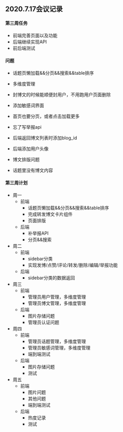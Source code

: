 ## 2020.7.17会议记录



#### 第三周任务

- 前端完善页面以及功能
- 后端继续实现API
- 前后端测试



#### 问题

- 话题页懒加载&&分页&&搜索&&table排序
- 多维度管理
- 封博文的时候能顺便封用户，不用跑用户页面删除
- 添加敏感词界面
- 首页也要分页，或者点击加载更多
- 忘了写举报api



- 后端返回博文列表时添加blog_id
- 后端添加用户头像
- 博文排版问题
- 话题里没有博文内容



#### 第三周计划

- 周一
  - 前端	
    - 话题页懒加载&&分页&&搜索&&table排序
    - 完成转发博文卡片组件
    - 页面排版
  - 后端
    - 补举报API
    - 分页&&搜索
- 周二
  - 前端
    - sidebar分类
    - 实现发博/点赞/评论/转发/删除/编辑/举报功能
  - 后端
    - sidebar分类的数据返回
- 周三
  - 前端
    - 管理员用户管理，多维度管理
    - 管理员博文管理，多维度管理
  - 后端
    - 图片存储问题
    - 管理员认证问题
- 周四
  - 前端
    - 管理员话题管理，多维度管理
    - 管理员敏感词管理，多维度管理
    - 端到端测试
  - 后端
    - 图片存储问题
    - 测试
- 周五
  - 前端
    - 图片问题
    - 其他问题
    - 端到端测试
  - 后端
    - 热度记录
    - 测试



